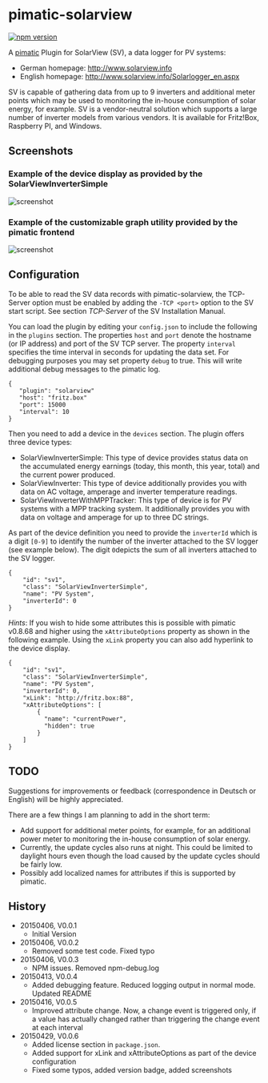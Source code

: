 pimatic-solarview
=================

[![npm version](https://badge.fury.io/js/pimatic-solarview.svg)](http://badge.fury.io/js/pimatic-solarview)

A [pimatic](http://pimatic.org) Plugin for SolarView (SV), a data logger for PV systems:    

* German homepage: <http://www.solarview.info>
* English homepage: <http://www.solarview.info/Solarlogger_en.aspx>

SV is capable of gathering data from up to 9 inverters and additional meter points which may be 
used to monitoring the in-house consumption of solar energy, for example. SV is a vendor-neutral solution which supports
a large number of inverter models from various vendors. It is available for Fritz!Box, Raspberry PI, and Windows.

Screenshots
-----------

### Example of the device display as provided by the SolarViewInverterSimple

![screenshot](https://raw.githubusercontent.com/mwittig/pimatic-solarview/master/screenshots/screenshot1.png)

### Example of the customizable graph utility provided by the pimatic frontend 

![screenshot](https://raw.githubusercontent.com/mwittig/pimatic-solarview/master/screenshots/screenshot2.png)


Configuration
-------------

To be able to read the SV data records with pimatic-solarview, the TCP-Server option must be enabled by adding the
`-TCP <port>` option to the SV start script. See section *TCP-Server* of the SV Installation Manual.

You can load the plugin by editing your `config.json` to include the following in the `plugins` section. The properties
`host` and `port` denote the hostname (or IP address) and port of the SV TCP server. The property `interval` specifies 
the time interval in seconds for updating the data set. For debugging purposes you may set property `debug` to true. 
This will write additional debug messages to the pimatic log.

    { 
       "plugin": "solarview"
       "host": "fritz.box"
       "port": 15000
       "interval": 10
    }

Then you need to add a device in the `devices` section. The plugin offers three device types:

* SolarViewInverterSimple: This type of device provides status data on the accumulated energy earnings (today, 
  this month, this year, total) and the current power produced.
* SolarViewInverter: This type of device additionally provides you with data on AC voltage, amperage and inverter 
  temperature readings.
* SolarViewInverterWithMPPTracker: This type of device is for PV systems with a MPP tracking system. It
  additionally provides you with data on voltage and amperage for up to three DC strings.
  
As part of the device definition you need to provide the `inverterId` which is a digit `[0-9]` to identify the number of 
the inverter attached to the SV logger (see example below). The digit `0`depicts the sum of all inverters attached to 
the SV logger. 

    {
        "id": "sv1",
        "class": "SolarViewInverterSimple",
        "name": "PV System",
        "inverterId": 0
    }

*Hints*: If you wish to hide some attributes this is possible with pimatic v0.8.68 and higher using the 
 ```xAttributeOptions``` property as shown in the following example. Using the ```xLink``` property you can also 
 add hyperlink to the device display.
      
    {
        "id": "sv1",
        "class": "SolarViewInverterSimple",
        "name": "PV System",
        "inverterId": 0,
        "xLink": "http://fritz.box:88",
        "xAttributeOptions": [
            {
              "name": "currentPower",
              "hidden": true
            }
        ]
    }
    
TODO
----

Suggestions for improvements or feedback (correspondence in Deutsch or English) will be highly appreciated. 

There are a few things I am planning to add in the short term:

* Add support for additional meter points, for example, for an additional power meter to monitoring the in-house 
  consumption of solar energy.
* Currently, the update cycles also runs at night. This could be limited to daylight hours even though the load
  caused by the update cycles should be fairly low.
* Possibly add localized names for attributes if this is supported by pimatic.

History
-------

* 20150406, V0.0.1
    * Initial Version
* 20150406, V0.0.2
    * Removed some test code. Fixed typo
* 20150406, V0.0.3
    * NPM issues. Removed npm-debug.log
* 20150413, V0.0.4
    * Added debugging feature. Reduced logging output in normal mode. Updated README
* 20150416, V0.0.5
    * Improved attribute change. Now, a change event is triggered only, if a value has actually changed rather than
          triggering the change event at each interval
* 20150429, V0.0.6
    * Added license section in `package.json`. 
    * Added support for xLink and xAttributeOptions as part of the device configuration
    * Fixed some typos, added version badge, added screenshots